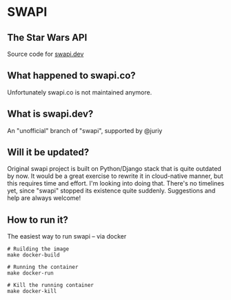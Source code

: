 # SWAPI
## The Star Wars API 

Source code for [swapi.dev](https://swapi.dev)


## What happened to swapi.co? 
Unfortunately swapi.co is not maintained anymore. 

## What is swapi.dev? 
An "unofficial" branch of "swapi", supported by @juriy


## Will it be updated?

Original swapi project is built on Python/Django stack that is quite outdated by now.
It would be a great exercise to rewrite it in cloud-native manner, but this requires time and effort. I'm looking into doing that. There's no timelines yet, since "swapi" stopped its existence quite suddenly. Suggestions and help are always welcome!

## How to run it?
The easiest way to run swapi – via docker

```
# Ruilding the image
make docker-build

# Running the container
make docker-run

# Kill the running container
make docker-kill
```
